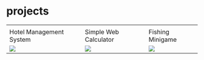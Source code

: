 # projects
<table>
<tr>
<td></td>
<td></td>
<td></td>
</tr>
<tr>
<td>Hotel Management System</td>
<td>Simple Web Calculator</td>
<td>Fishing Minigame</td>
</tr>
<tr>
<td><img src="https://i.imgur.com/2MwGQOr.png"></td>
<td><img src="https://i.imgur.com/hjK4spM.png"></td>
<td><img src="https://i.imgur.com/cH2D0Wy.png"></td>
</tr>
</table>
